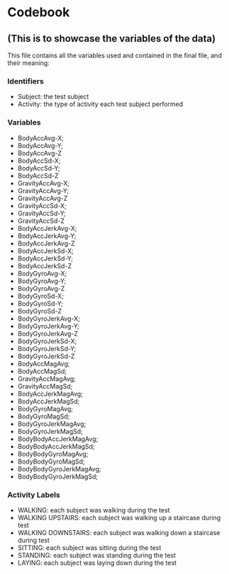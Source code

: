 # Codebook
## (This is to showcase the variables of the data)
This file contains all the variables used and contained in the final file, and their meaning:

### Identifiers
* Subject: the test subject
* Activity: the type of activity each test subject performed

### Variables

* BodyAccAvg-X; 
* BodyAccAvg-Y; 
* BodyAccAvg-Z
* BodyAccSd-X; 
* BodyAccSd-Y; 
* BodyAccSd-Z
* GravityAccAvg-X; 
* GravityAccAvg-Y; 
* GravityAccAvg-Z
* GravityAccSd-X; 
* GravityAccSd-Y; 
* GravityAccSd-Z
* BodyAccJerkAvg-X; 
* BodyAccJerkAvg-Y; 
* BodyAccJerkAvg-Z
* BodyAccJerkSd-X; 
* BodyAccJerkSd-Y; 
* BodyAccJerkSd-Z
* BodyGyroAvg-X; 
* BodyGyroAvg-Y; 
* BodyGyroAvg-Z
* BodyGyroSd-X; 
* BodyGyroSd-Y; 
* BodyGyroSd-Z
* BodyGyroJerkAvg-X; 
* BodyGyroJerkAvg-Y; 
* BodyGyroJerkAvg-Z
* BodyGyroJerkSd-X; 
* BodyGyroJerkSd-Y; 
* BodyGyroJerkSd-Z
* BodyAccMagAvg; 
* BodyAccMagSd;
* GravityAccMagAvg; 
* GravityAccMagSd;
* BodyAccJerkMagAvg; 
* BodyAccJerkMagSd;
* BodyGyroMagAvg; 
* BodyGyroMagSd;
* BodyGyroJerkMagAvg; 
* BodyGyroJerkMagSd;
* BodyBodyAccJerkMagAvg; 
* BodyBodyAccJerkMagSd;
* BodyBodyGyroMagAvg; 
* BodyBodyGyroMagSd;
* BodyBodyGyroJerkMagAvg; 
* BodyBodyGyroJerkMagSd;

### Activity Labels

* WALKING: each subject was walking during the test
* WALKING UPSTAIRS: each subject was walking up a staircase during test
* WALKING DOWNSTAIRS: each subject was walking down a staircase during test
* SITTING: each subject was sitting during the test
* STANDING: each subject was standing during the test
* LAYING: each subject was laying down during the test

